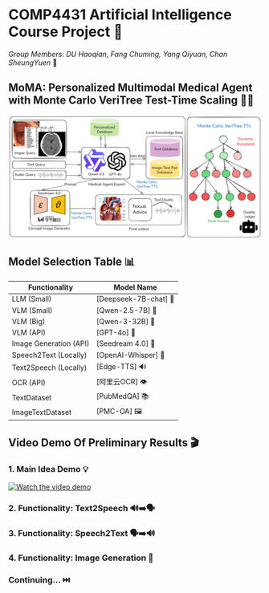 # COMP4431 Artificial Intelligence Course Project 🤖

*Group Members: DU Haoqian, Fang Chuming, Yang Qiyuan, Chan SheungYuen* 👥

## MoMA: Personalized Multimodal Medical Agent with Monte Carlo VeriTree Test-Time Scaling 🏥✨

![Workflow Diagram](https://github.com/DumanHaoqian/MoMA-Personalized-Multimodal-Medical-Agent-with-Monte-Carlo-VeriTree-Test-Time-Scaling/blob/main/assets/workflow2.png)

## Model Selection Table 📊

| Functionality           | Model Name                                                                                                                             |
|-------------------------|----------------------------------------------------------------------------------------------------------------------------------------|
| LLM (Small)             | [Deepseek-7B-chat] 🤗                         |
| VLM (Small)             | [Qwen-2.5-7B] 🤗                                                             |
| VLM (Big)               | [Qwen-3-32B] 🤗                                                                              |
| VLM (API)               | [GPT-4o] 🤖 |
| Image Generation (API)  | [Seedream 4.0] 🎨                                                                       |
| Speech2Text (Locally)   | [OpenAI-Whisper] 🎤                                                                                |
| Text2Speech (Locally)   | [Edge-TTS] 🔊                                                                     |
| OCR (API)               | [阿里云OCR] 👁️                                              |
| TextDataset             | [PubMedQA] 📚                                                                                   |
| ImageTextDataset        | [PMC-OA] 🖼️                                                                   |

## Video Demo Of Preliminary Results 🎬

### 1. Main Idea Demo 💡
[![Watch the video demo](https://img.youtube.com/vi/LwkqokS7RkU/hqdefault.jpg)](https://youtu.be/LwkqokS7RkU)


### 2. Functionality: Text2Speech 🔊➡️🗣️

### 3. Functionality: Speech2Text 🗣️➡️🔊

### 4. Functionality: Image Generation 🎨

### Continuing... ⏭️
